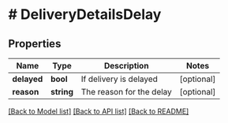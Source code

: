 # # DeliveryDetailsDelay

## Properties

Name | Type | Description | Notes
------------ | ------------- | ------------- | -------------
**delayed** | **bool** | If delivery is delayed | [optional]
**reason** | **string** | The reason for the delay | [optional]

[[Back to Model list]](../../README.md#models) [[Back to API list]](../../README.md#endpoints) [[Back to README]](../../README.md)
